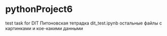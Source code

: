 # pythonProject6
test task for DIT
Питоновская тетрадка dit_test.ipynb
остальные файлы с картинками и кое-какими данными
